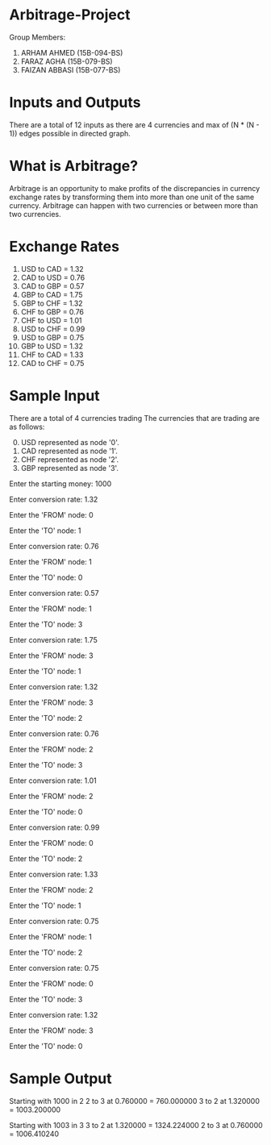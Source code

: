 # Arbitrage-Project

Group Members:

1) ARHAM AHMED (15B-094-BS)
2) FARAZ AGHA (15B-079-BS)
3) FAIZAN ABBASI (15B-077-BS)

# Inputs and Outputs

There are a total of 12 inputs as there are 4 currencies and max of (N * (N - 1)) edges possible in directed graph.

# What is Arbitrage?

Arbitrage is an opportunity to make profits of the discrepancies in currency exchange rates by transforming them 
into more than one unit of the same currency. Arbitrage can happen with two currencies or between more than two currencies.

# Exchange Rates

1) USD to CAD = 1.32
2) CAD to USD = 0.76
3) CAD to GBP = 0.57
4) GBP to CAD = 1.75
5) GBP to CHF = 1.32
6) CHF to GBP = 0.76
7) CHF to USD = 1.01
8) USD to CHF = 0.99
9) USD to GBP = 0.75
10) GBP to USD = 1.32
11) CHF to CAD = 1.33
12) CAD to CHF = 0.75

# Sample Input

There are a total of 4 currencies trading
The currencies that are trading are as follows: 

0) USD represented as node '0'.
1) CAD represented as node '1'.
2) CHF represented as node '2'.
3) GBP represented as node '3'.

Enter the starting money: 1000

Enter conversion rate: 1.32

Enter the 'FROM' node: 0

Enter the 'TO' node: 1

Enter conversion rate: 0.76

Enter the 'FROM' node: 1

Enter the 'TO' node: 0

Enter conversion rate: 0.57

Enter the 'FROM' node: 1

Enter the 'TO' node: 3

Enter conversion rate: 1.75

Enter the 'FROM' node: 3

Enter the 'TO' node: 1

Enter conversion rate: 1.32

Enter the 'FROM' node: 3

Enter the 'TO' node: 2

Enter conversion rate: 0.76

Enter the 'FROM' node: 2

Enter the 'TO' node: 3

Enter conversion rate: 1.01

Enter the 'FROM' node: 2

Enter the 'TO' node: 0

Enter conversion rate: 0.99

Enter the 'FROM' node: 0

Enter the 'TO' node: 2

Enter conversion rate: 1.33

Enter the 'FROM' node: 2

Enter the 'TO' node: 1

Enter conversion rate: 0.75

Enter the 'FROM' node: 1

Enter the 'TO' node: 2

Enter conversion rate: 0.75

Enter the 'FROM' node: 0

Enter the 'TO' node: 3

Enter conversion rate: 1.32

Enter the 'FROM' node: 3

Enter the 'TO' node: 0

# Sample Output

Starting with 1000 in 2
2 to 3 at 0.760000 = 760.000000
3 to 2 at 1.320000 = 1003.200000

Starting with 1003 in 3
3 to 2 at 1.320000 = 1324.224000
2 to 3 at 0.760000 = 1006.410240
